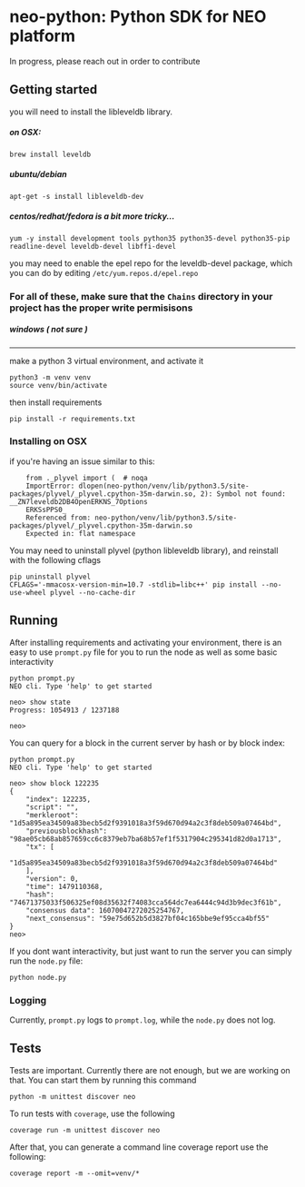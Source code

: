# neo-python: Python SDK for NEO platform

In progress, please reach out in order to contribute

## Getting started


you will need to install the libleveldb library. 

##### on OSX:
```
brew install leveldb
```

##### ubuntu/debian
```
apt-get -s install libleveldb-dev
```

##### centos/redhat/fedora is a bit more tricky...
```
yum -y install development tools python35 python35-devel python35-pip readline-devel leveldb-devel libffi-devel
```

you may need to enable the epel repo for the leveldb-devel package, which you can do by editing `/etc/yum.repos.d/epel.repo`

### For all of these, make sure that the `Chains` directory in your project has the proper write permisisons

##### windows ( not sure )


-------------------

make a python 3 virtual environment, and activate it
```
python3 -m venv venv
source venv/bin/activate
```

then install requirements
```
pip install -r requirements.txt
```


### Installing on OSX

if you're having an issue similar to this:

```
    from ._plyvel import (  # noqa
    ImportError: dlopen(neo-python/venv/lib/python3.5/site-packages/plyvel/_plyvel.cpython-35m-darwin.so, 2): Symbol not found: __ZN7leveldb2DB4OpenERKNS_7Options
    ERKSsPPS0_
    Referenced from: neo-python/venv/lib/python3.5/site-packages/plyvel/_plyvel.cpython-35m-darwin.so
    Expected in: flat namespace
```

You may need to uninstall plyvel (python libleveldb library), and reinstall with the following cflags

```
pip uninstall plyvel
CFLAGS='-mmacosx-version-min=10.7 -stdlib=libc++' pip install --no-use-wheel plyvel --no-cache-dir
```

## Running

After installing requirements and activating your environment, there is an easy to use `prompt.py` file for you to run the node as well as some basic interactivity

```
python prompt.py 
NEO cli. Type 'help' to get started

neo> show state
Progress: 1054913 / 1237188

neo> 
```

You can query for a block in the current server by hash or by block index:

```
python prompt.py 
NEO cli. Type 'help' to get started

neo> show block 122235
{
    "index": 122235,
    "script": "",
    "merkleroot": "1d5a895ea34509a83becb5d2f9391018a3f59d670d94a2c3f8deb509a07464bd",
    "previousblockhash": "98ae05cb68ab857659cc6c8379eb7ba68b57ef1f5317904c295341d82d0a1713",
    "tx": [
        "1d5a895ea34509a83becb5d2f9391018a3f59d670d94a2c3f8deb509a07464bd"
    ],
    "version": 0,
    "time": 1479110368,
    "hash": "74671375033f506325ef08d35632f74083cca564dc7ea6444c94d3b9dec3f61b",
    "consensus data": 16070047272025254767,
    "next_consensus": "59e75d652b5d3827bf04c165bbe9ef95cca4bf55"
}
neo> 
```


If you dont want interactivity, but just want to run the server you can simply run the `node.py` file:

```
python node.py 
```


### Logging

Currently, `prompt.py` logs to `prompt.log`, while the `node.py` does not log.



## Tests

Tests are important.  Currently there are not enough, but we are working on that.  You can start them by running this command

```
python -m unittest discover neo 
```

To run tests with `coverage`, use the following 
```
coverage run -m unittest discover neo
```

After that, you can generate a command line coverage report use the following:
```
coverage report -m --omit=venv/*
```
